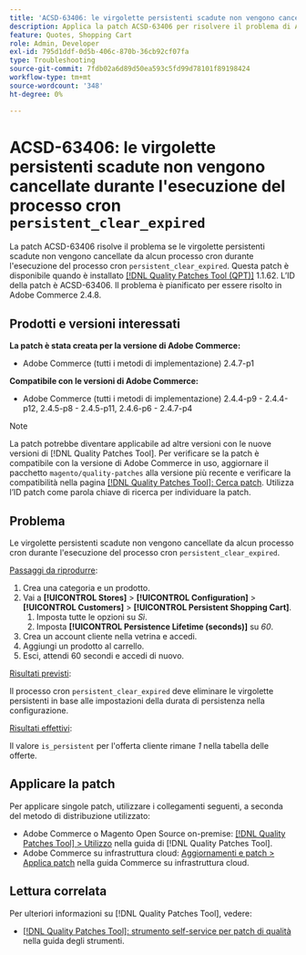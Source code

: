 ```yaml
---
title: 'ACSD-63406: le virgolette persistenti scadute non vengono cancellate quando viene eseguito il processo cron persistent_clear_expired'
description: Applica la patch ACSD-63406 per risolvere il problema di Adobe Commerce, in cui le virgolette persistenti scadute non vengono cancellate da alcun processo cron quando viene eseguito il processo cron "persistent_clear_expiry".
feature: Quotes, Shopping Cart
role: Admin, Developer
exl-id: 795d1ddf-0d5b-406c-870b-36cb92cf07fa
type: Troubleshooting
source-git-commit: 7fdb02a6d89d50ea593c5fd99d78101f89198424
workflow-type: tm+mt
source-wordcount: '348'
ht-degree: 0%

---
```


# ACSD-63406: le virgolette persistenti scadute non vengono cancellate durante l&#39;esecuzione del processo cron `persistent_clear_expired`

La patch ACSD-63406 risolve il problema se le virgolette persistenti scadute non vengono cancellate da alcun processo cron durante l&#39;esecuzione del processo cron `persistent_clear_expired`. Questa patch è disponibile quando è installato [[!DNL Quality Patches Tool (QPT)]](/help/tools/quality-patches-tool/quality-patches-tool-to-self-serve-quality-patches.md) 1.1.62. L’ID della patch è ACSD-63406. Il problema è pianificato per essere risolto in Adobe Commerce 2.4.8.

## Prodotti e versioni interessati

**La patch è stata creata per la versione di Adobe Commerce:**

* Adobe Commerce (tutti i metodi di implementazione) 2.4.7-p1

**Compatibile con le versioni di Adobe Commerce:**

* Adobe Commerce (tutti i metodi di implementazione) 2.4.4-p9 - 2.4.4-p12, 2.4.5-p8 - 2.4.5-p11, 2.4.6-p6 - 2.4.7-p4

>[!NOTE]
>
>La patch potrebbe diventare applicabile ad altre versioni con le nuove versioni di [!DNL Quality Patches Tool]. Per verificare se la patch è compatibile con la versione di Adobe Commerce in uso, aggiornare il pacchetto `magento/quality-patches` alla versione più recente e verificare la compatibilità nella pagina [[!DNL Quality Patches Tool]: Cerca patch](https://experienceleague.adobe.com/tools/commerce-quality-patches/index.html?lang=it). Utilizza l’ID patch come parola chiave di ricerca per individuare la patch.

## Problema

Le virgolette persistenti scadute non vengono cancellate da alcun processo cron durante l&#39;esecuzione del processo cron `persistent_clear_expired`.

<u>Passaggi da riprodurre</u>:

1. Crea una categoria e un prodotto.
1. Vai a **[!UICONTROL Stores]** > **[!UICONTROL Configuration]** > **[!UICONTROL Customers]** > **[!UICONTROL Persistent Shopping Cart]**.
   1. Imposta tutte le opzioni su *Sì*.
   1. Imposta **[!UICONTROL Persistence Lifetime (seconds)]** su *60*.
1. Crea un account cliente nella vetrina e accedi.
1. Aggiungi un prodotto al carrello.
1. Esci, attendi 60 secondi e accedi di nuovo.

<u>Risultati previsti</u>:

Il processo cron `persistent_clear_expired` deve eliminare le virgolette persistenti in base alle impostazioni della durata di persistenza nella configurazione.

<u>Risultati effettivi</u>:

Il valore `is_persistent` per l&#39;offerta cliente rimane *1* nella tabella delle offerte.

## Applicare la patch

Per applicare singole patch, utilizzare i collegamenti seguenti, a seconda del metodo di distribuzione utilizzato:

* Adobe Commerce o Magento Open Source on-premise: [[!DNL Quality Patches Tool] > Utilizzo](/help/tools/quality-patches-tool/usage.md) nella guida di [!DNL Quality Patches Tool].
* Adobe Commerce su infrastruttura cloud: [Aggiornamenti e patch > Applica patch](https://experienceleague.adobe.com/docs/commerce-cloud-service/user-guide/develop/upgrade/apply-patches.html?lang=it) nella guida Commerce su infrastruttura cloud.


## Lettura correlata

Per ulteriori informazioni su [!DNL Quality Patches Tool], vedere:

* [[!DNL Quality Patches Tool]: strumento self-service per patch di qualità](/help/tools/quality-patches-tool/quality-patches-tool-to-self-serve-quality-patches.md) nella guida degli strumenti.
